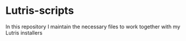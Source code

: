 # Lutris-scripts

In this repository I maintain the necessary files to work together with my Lutris installers

